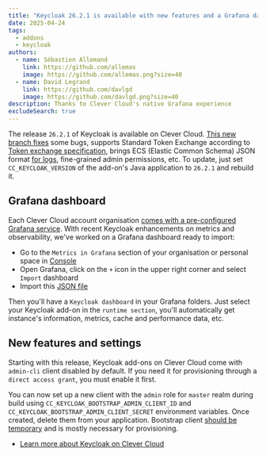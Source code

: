 ```yaml
---
title: "Keycloak 26.2.1 is available with new features and a Grafana dashboard"
date: 2025-04-24
tags:
  - addons
  - keycloak
authors:
  - name: Sébastien Allemand
    link: https://github.com/allemas
    image: https://github.com/allemas.png?size=40
  - name: David Legrand
    link: https://github.com/davlgd
    image: https://github.com/davlgd.png?size=40
description: Thanks to Clever Cloud's native Grafana experience
excludeSearch: true
---
```


The release `26.2.1` of Keycloak is available on Clever Cloud. [This new branch fixes](https://github.com/keycloak/keycloak/releases?q=26.2&expanded=true) some bugs, supports Standard Token Exchange according to [Token exchange specification](https://datatracker.ietf.org/doc/html/rfc8693), brings ECS (Elastic Common Schema) JSON format [for logs](https://www.keycloak.org/server/logging), fine-grained admin permissions, etc. To update, just set `CC_KEYCLOAK_VERSION` of the add-on's Java application to `26.2.1` and rebuild it.

## Grafana dashboard

Each Clever Cloud account organisation [comes with a pre-configured Grafana service](/doc/metrics/#publish-your-own-metrics). With recent Keycloak enhancements on metrics and observability, we've worked on a Grafana dashboard ready to import:
- Go to the `Metrics in Grafana` section of your organisation or personal space in [Console](https://console.clever-cloud.com/)
- Open Grafana, click on the `+` icon in the upper right corner and select `Import` dashboard
- Import this [JSON file](https://cc-keycloak.cellar-c2.services.clever-cloud.com/keycloak-grafana-dashboard.json)

Then you'll have a `Keycloak dashboard` in your Grafana folders. Just select your Keycloak add-on in the `runtime section`, you'll automatically get instance's information, metrics, cache and performance data, etc.

## New features and settings

Starting with this release, Keycloak add-ons on Clever Cloud come with `admin-cli` client disabled by default. If you need it for provisioning through a `direct access grant`, you must enable it first.

You can now set up a new client with the `admin` role for `master` realm during build using `CC_KEYCLOAK_BOOTSTRAP_ADMIN_CLIENT_ID` and `CC_KEYCLOAK_BOOTSTRAP_ADMIN_CLIENT_SECRET` environment variables. Once created, delete them from your application. Bootstrap client [should be temporary](https://www.keycloak.org/server/bootstrap-admin-recovery) and is mostly necessary for provisioning.

- [Learn more about Keycloak on Clever Cloud](/doc/addons/keycloak)
